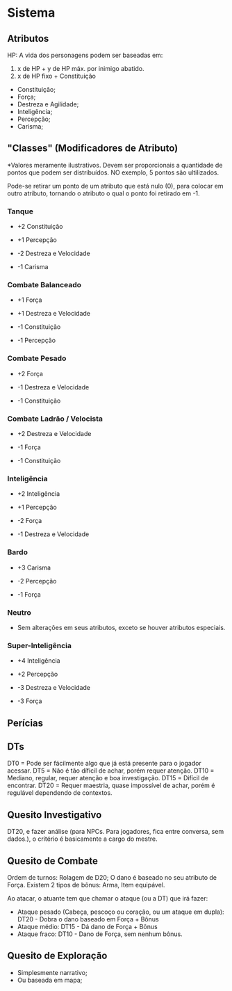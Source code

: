 # Sistema

## Atributos

HP:
A vida dos personagens podem ser baseadas em:

1. x de HP + y de HP máx. por inimigo abatido.
2. x de HP fixo + Constituição

- Constituição;
- Força;
- Destreza e Agilidade;
- Inteligência;
- Percepção;
- Carisma;

## "Classes" (Modificadores de Atributo)

*Valores meramente ilustrativos. Devem ser proporcionais a quantidade de pontos que podem ser distribuídos. NO exemplo, 5 pontos são ultilizados.

Pode-se retirar um ponto de um atributo que está nulo (0), para colocar em outro atributo, tornando o atributo o qual o ponto foi retirado em -1.

### Tanque

- +2 Constituição
- +1 Percepção

- -2 Destreza e Velocidade
- -1 Carisma

### Combate Balanceado

- +1 Força
- +1 Destreza e Velocidade

- -1 Constituição
- -1 Percepção

### Combate Pesado

- +2 Força

- -1 Destreza e Velocidade
- -1 Constituição

### Combate Ladrão / Velocista

- +2 Destreza e Velocidade

- -1 Força
- -1 Constituição

### Inteligência

- +2 Inteligência
- +1 Percepção

- -2 Força
- -1 Destreza e Velocidade

### Bardo

- +3 Carisma

- -2 Percepção
- -1 Força

### Neutro

- Sem alterações em seus atributos, exceto se houver atributos especiais.

### Super-Inteligência

- +4 Inteligência
- +2 Percepção

- -3 Destreza e Velocidade
- -3 Força

## Perícias

## DTs

DT0 = Pode ser fácilmente algo que já está presente para o jogador acessar.
DT5 = Não é tão díficil de achar, porém requer atenção.
DT10 = Mediano, regular, requer atenção e boa investigação.
DT15 = Difícil de encontrar.
DT20 = Requer maestria, quase impossível de achar, porém é regulável dependendo de contextos.

## Quesito Investigativo

DT20, e fazer análise (para NPCs. Para jogadores, fica entre conversa, sem dados.), o critério é basicamente a cargo do mestre.

## Quesito de Combate

Ordem de turnos: Rolagem de D20;
O dano é baseado no seu atributo de Força.
Existem 2 tipos de bônus: Arma, Item equipável.

Ao atacar, o atuante tem que chamar o ataque (ou a DT) que irá fazer:

- Ataque pesado (Cabeça, pescoço ou coração, ou um ataque em dupla): DT20 - Dobra o dano baseado em Força + Bônus
- Ataque médio: DT15 - Dá dano de Força + Bônus
- Ataque fraco: DT10 - Dano de Força, sem nenhum bônus.

## Quesito de Exploração

- Simplesmente narrativo;
- Ou baseada em mapa;
